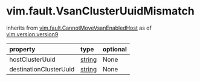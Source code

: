vim.fault.VsanClusterUuidMismatch
=================================
inherits from [vim.fault.CannotMoveVsanEnabledHost](docs/vim.fault.CannotMoveVsanEnabledHost.md)
as of [vim.version.version9](docs/vim.version.md)

| property | type | optional |
|:---------|:-----|:---------|
| hostClusterUuid | [string](string.md "string") | None |
| destinationClusterUuid | [string](string.md "string") | None |
